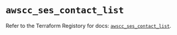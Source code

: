 # `awscc_ses_contact_list`

Refer to the Terraform Registory for docs: [`awscc_ses_contact_list`](https://registry.terraform.io/providers/hashicorp/awscc/0.70.0/docs/resources/ses_contact_list).
